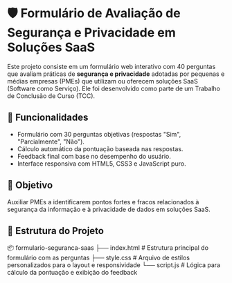 # 🛡️ Formulário de Avaliação de Segurança e Privacidade em Soluções SaaS

Este projeto consiste em um formulário web interativo com 40 perguntas que avaliam práticas de **segurança e privacidade** adotadas por pequenas e médias empresas (PMEs) que utilizam ou oferecem soluções SaaS (Software como Serviço). Ele foi desenvolvido como parte de um Trabalho de Conclusão de Curso (TCC).

## 🚀 Funcionalidades

- Formulário com 30 perguntas objetivas (respostas "Sim", "Parcialmente", "Não").
- Cálculo automático da pontuação baseada nas respostas.
- Feedback final com base no desempenho do usuário.
- Interface responsiva com HTML5, CSS3 e JavaScript puro.

## 🧠 Objetivo

Auxiliar PMEs a identificarem pontos fortes e fracos relacionados à segurança da informação e à privacidade de dados em soluções SaaS.

## 📁 Estrutura do Projeto
📦 formulario-seguranca-saas
├── index.html        # Estrutura principal do formulário com as perguntas
├── style.css         # Arquivo de estilos personalizados para o layout e responsividade
└── script.js         # Lógica para cálculo da pontuação e exibição do feedback

